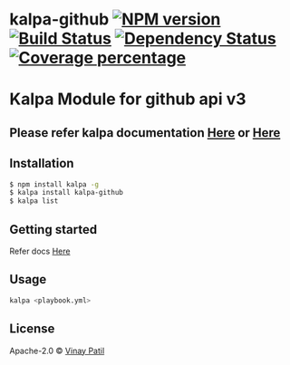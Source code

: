 # kalpa-github [![NPM version][npm-image]][npm-url] [![Build Status][travis-image]][travis-url] [![Dependency Status][daviddm-image]][daviddm-url] [![Coverage percentage][coveralls-image]][coveralls-url]

# Kalpa Module for github api v3

## Please refer kalpa documentation [Here](https://github.com/patilvinay/kalpa/blob/master/README.md) or [Here](https://www.npmjs.com/package/kalpa)

## Installation

```sh
$ npm install kalpa -g
$ kalpa install kalpa-github
$ kalpa list
```

## Getting started

Refer docs [Here](https://www.npmjs.com/package/kalpa)

## Usage

```sh
kalpa <playbook.yml>
```

## License

Apache-2.0 © [Vinay Patil]()

[npm-image]: https://badge.fury.io/js/kalpa-github.svg
[npm-url]: https://npmjs.org/package/kalpa-github
[travis-image]: https://travis-ci.com/patilvinay/kalpa-github.svg?branch=master
[travis-url]: https://travis-ci.com/patilvinay/kalpa-github
[daviddm-image]: https://david-dm.org/patilvinay/kalpa-github.svg?theme=shields.io
[daviddm-url]: https://david-dm.org/patilvinay/kalpa-github
[coveralls-image]: https://coveralls.io/repos/patilvinay/kalpa-github/badge.svg
[coveralls-url]: https://coveralls.io/r/patilvinay/kalpa-github
